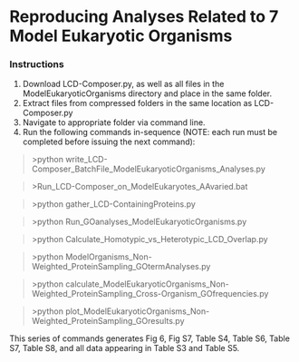 # Reproducing Analyses Related to 7 Model Eukaryotic Organisms

### Instructions
1. Download LCD-Composer.py, as well as all files in the ModelEukaryoticOrganisms directory and place in the same folder.
2. Extract files from compressed folders in the same location as LCD-Composer.py
4. Navigate to appropriate folder via command line.
5. Run the following commands in-sequence (NOTE: each run must be completed before issuing the next command):

>\>python write_LCD-Composer_BatchFile_ModelEukaryoticOrganisms_Analyses.py

>\>Run_LCD-Composer_on_ModelEukaryotes_AAvaried.bat

>\>python gather_LCD-ContainingProteins.py

>\>python Run_GOanalyses_ModelEukaryoticOrganisms.py

>\>python Calculate_Homotypic_vs_Heterotypic_LCD_Overlap.py

>\>python ModelOrganisms_Non-Weighted_ProteinSampling_GOtermAnalyses.py

>\>python calculate_ModelEukaryoticOrganisms_Non-Weighted_ProteinSampling_Cross-Organism_GOfrequencies.py

>\>python plot_ModelEukaryoticOrganisms_Non-Weighted_ProteinSampling_GOresults.py

This series of commands generates Fig 6, Fig S7, Table S4, Table S6, Table S7, Table S8, and all data appearing in Table S3 and Table S5.
